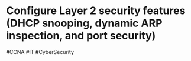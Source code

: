 # Configure Layer 2 security features (DHCP snooping, dynamic ARP inspection, and port security)
#CCNA #IT #CyberSecurity 